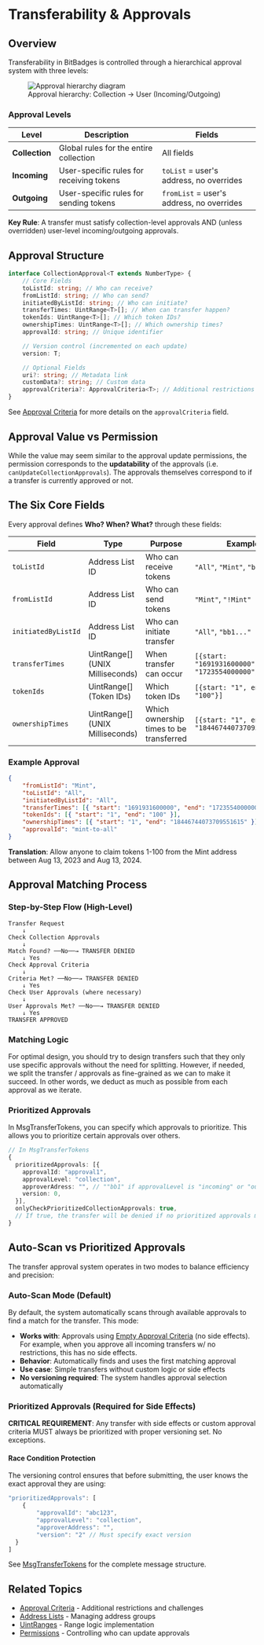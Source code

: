 # Transferability & Approvals

## Overview

Transferability in BitBadges is controlled through a hierarchical approval system with three levels:

<figure><img src="../../../.gitbook/assets/image (33).png" alt="Approval hierarchy diagram"><figcaption>Approval hierarchy: Collection → User (Incoming/Outgoing)</figcaption></figure>

### Approval Levels

| Level          | Description                              | Fields                                    |
| -------------- | ---------------------------------------- | ----------------------------------------- |
| **Collection** | Global rules for the entire collection   | All fields                                |
| **Incoming**   | User-specific rules for receiving tokens | `toList` = user's address, no overrides   |
| **Outgoing**   | User-specific rules for sending tokens   | `fromList` = user's address, no overrides |

**Key Rule**: A transfer must satisfy collection-level approvals AND (unless overridden) user-level incoming/outgoing approvals.

## Approval Structure

```typescript
interface CollectionApproval<T extends NumberType> {
    // Core Fields
    toListId: string; // Who can receive?
    fromListId: string; // Who can send?
    initiatedByListId: string; // Who can initiate?
    transferTimes: UintRange<T>[]; // When can transfer happen?
    tokenIds: UintRange<T>[]; // Which token IDs?
    ownershipTimes: UintRange<T>[]; // Which ownership times?
    approvalId: string; // Unique identifier

    // Version control (incremented on each update)
    version: T;

    // Optional Fields
    uri?: string; // Metadata link
    customData?: string; // Custom data
    approvalCriteria?: ApprovalCriteria<T>; // Additional restrictions
}
```

See [Approval Criteria](approval-criteria/) for more details on the `approvalCriteria` field.

## Approval Value vs Permission

While the value may seem similar to the approval update permissions, the permission corresponds to the **updatability** of the approvals (i.e. `canUpdateCollectionApprovals`). The approvals themselves correspond to if a transfer is currently approved or not.

## The Six Core Fields

Every approval defines **Who? When? What?** through these fields:

| Field               | Type                            | Purpose                                 | Example                                            |
| ------------------- | ------------------------------- | --------------------------------------- | -------------------------------------------------- |
| `toListId`          | Address List ID                 | Who can receive tokens                  | `"All"`, `"Mint"`, `"bb1..."`                      |
| `fromListId`        | Address List ID                 | Who can send tokens                     | `"Mint"`, `"!Mint"`                                |
| `initiatedByListId` | Address List ID                 | Who can initiate transfer               | `"All"`, `"bb1..."`                                |
| `transferTimes`     | UintRange[] (UNIX Milliseconds) | When transfer can occur                 | `[{start: "1691931600000", end: "1723554000000"}]` |
| `tokenIds`          | UintRange[] (Token IDs)         | Which token IDs                         | `[{start: "1", end: "100"}]`                       |
| `ownershipTimes`    | UintRange[] (UNIX Milliseconds) | Which ownership times to be transferred | `[{start: "1", end: "18446744073709551615"}]`      |

### Example Approval

```json
{
    "fromListId": "Mint",
    "toListId": "All",
    "initiatedByListId": "All",
    "transferTimes": [{ "start": "1691931600000", "end": "1723554000000" }],
    "tokenIds": [{ "start": "1", "end": "100" }],
    "ownershipTimes": [{ "start": "1", "end": "18446744073709551615" }],
    "approvalId": "mint-to-all"
}
```

**Translation**: Allow anyone to claim tokens 1-100 from the Mint address between Aug 13, 2023 and Aug 13, 2024.

## Approval Matching Process

### Step-by-Step Flow (High-Level)

```
Transfer Request
    ↓
Check Collection Approvals
    ↓
Match Found? ──No──→ TRANSFER DENIED
    ↓ Yes
Check Approval Criteria
    ↓
Criteria Met? ──No──→ TRANSFER DENIED
    ↓ Yes
Check User Approvals (where necessary)
    ↓
User Approvals Met? ──No──→ TRANSFER DENIED
    ↓ Yes
TRANSFER APPROVED
```

### Matching Logic

For optimal design, you should try to design transfers such that they only use specific approvals without the need for splitting. However, if needed, we split the transfer / approvals as fine-grained as we can to make it succeed. In other words, we deduct as much as possible from each approval as we iterate.

### Prioritized Approvals

In MsgTransferTokens, you can specify which approvals to prioritize. This allows you to prioritize certain approvals over others.

```typescript
// In MsgTransferTokens
{
  prioritizedApprovals: [{
    approvalId: "approval1",
    approvalLevel: "collection",
    approverAdress: "", // ""bb1" if approvalLevel is "incoming" or "outgoing",
    version: 0,
  }],
  onlyCheckPrioritizedCollectionApprovals: true,
  // If true, the transfer will be denied if no prioritized approvals match
}
```

## Auto-Scan vs Prioritized Approvals

The transfer approval system operates in two modes to balance efficiency and precision:

### Auto-Scan Mode (Default)

By default, the system automatically scans through available approvals to find a match for the transfer. This mode:

-   **Works with**: Approvals using [Empty Approval Criteria](../examples/empty-approval-criteria.md) (no side effects). For example, when you approve all incoming transfers w/ no restrictions, this has no side effects.
-   **Behavior**: Automatically finds and uses the first matching approval
-   **Use case**: Simple transfers without custom logic or side effects
-   **No versioning required**: The system handles approval selection automatically

### Prioritized Approvals (Required for Side Effects)

**CRITICAL REQUIREMENT**: Any transfer with side effects or custom approval criteria MUST always be prioritized with proper versioning set. No exceptions.

#### Race Condition Protection

The versioning control ensures that before submitting, the user knows the exact approval they are using:

```typescript
"prioritizedApprovals": [
    {
        "approvalId": "abc123",
        "approvalLevel": "collection",
        "approverAddress": "",
        "version": "2" // Must specify exact version
  }
]
```

See [MsgTransferTokens](../../bitbadges-blockchain/cosmos-sdk-msgs/x-badges/msgtransferbadges.md) for the complete message structure.

## Related Topics

-   [Approval Criteria](approval-criteria/) - Additional restrictions and challenges
-   [Address Lists](../address-lists.md) - Managing address groups
-   [UintRanges](../uint-ranges.md) - Range logic implementation
-   [Permissions](permissions/) - Controlling who can update approvals
